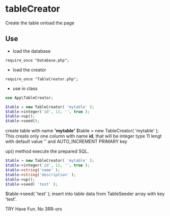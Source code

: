 # tableCreator
 Create the table onload the page

## Use

- load the database
```
require_once "Database.php";
```

- load the creator
```
require_once "TableCreator.php";
```

- use in class
```php
use App\TableCreator;

$table = new TableCreator( 'mytable' );
$table->integer('id', 11, '', true );
$table->up();
$table->seed();
```
create table with name **'mytable'** $table = new TableCreator( 'mytable' );
This create only one column with name **id**, that will be integer type 11 lengt with default value '' and AUTO_INCREMENT PRIMARY key

up() method execute the prepared SQL.

```php
$table = new TableCreator( 'mytable' );
$table->integer('id', 11, '', true );
$table->string('name' );
$table->string('description' );
$table->up();
$table->seed( 'test' );
```

$table->seed( 'test' ); insert into table data from TableSeeder array with key 'test'. 

TRY Have Fun. No 3RR-ors